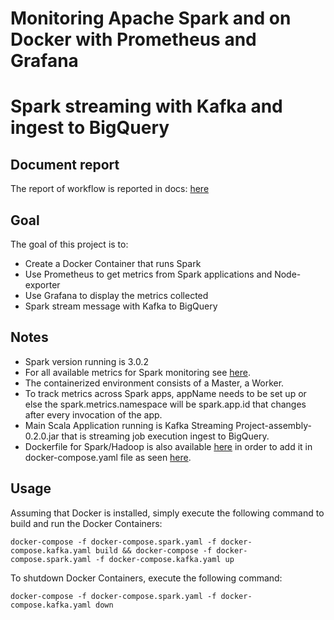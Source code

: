 # Monitoring Apache Spark and on Docker with Prometheus and Grafana
# Spark streaming with Kafka and ingest to BigQuery

## Document report
The report of workflow is reported in docs: [here](https://docs.google.com/document/d/1a80YcYrUOGW9ag-onVeBWHbBQmHZcyMJn76rYU-v3NI/edit)

## Goal

The goal of this project is to:

-   Create a Docker Container that runs Spark
-   Use Prometheus to get metrics from Spark applications and Node-exporter
-   Use Grafana to display the metrics collected
-   Spark stream message with Kafka to BigQuery

## Notes

-   Spark version running is 3.0.2
-   For all available metrics for Spark monitoring see [here](https://spark.apache.org/docs/2.2.0/monitoring.html#metrics).
-   The containerized environment consists of a Master, a Worker.
-   To track metrics across Spark apps, appName needs to be set up or else the spark.metrics.namespace will be spark.app.id that changes after every invocation of the app.
-   Main Scala Application running is Kafka Streaming Project-assembly-0.2.0.jar that is streaming job execution ingest to BigQuery.
-   Dockerfile for Spark/Hadoop is also available [here](https://hub.docker.com/repository/docker/nikoshet/spark-hadoop/general) in order to add it in docker-compose.yaml file as seen [here](https://github.com/nikoshet/monitoring-spark-on-docker/blob/820dee01d771e8cf6ec3a7b27ede8aa0eeef2214/docker-compose.yaml#L54).

## Usage

Assuming that Docker is installed, simply execute the following command to build and run the Docker Containers:

```
docker-compose -f docker-compose.spark.yaml -f docker-compose.kafka.yaml build && docker-compose -f docker-compose.spark.yaml -f docker-compose.kafka.yaml up
```

To shutdown Docker Containers, execute the following command:

```
docker-compose -f docker-compose.spark.yaml -f docker-compose.kafka.yaml down
```
